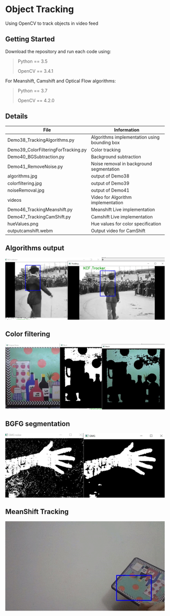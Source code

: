 # Object Tracking 
Using OpenCV to track objects in video feed
## Getting Started
Download the repository and run each code using:
> Python == 3.5
>
> OpenCV == 3.4.1
>

For Meanshift, Camshift and Optical Flow algorithms:

> Python == 3.7
>
> OpenCV == 4.2.0
>
## Details
| File | Information |
|-------|------------|
| Demo38_TrackingAlgorithms.py  | Algorithms implementation using bounding box | 
| Demo39_ColorFilteringForTracking.py  | Color tracking  | 
| Demo40_BGSubtraction.py  | Background subtraction  | 
| Demo41_RemoveNoise.py  | Noise removal in background segmentation  | 
| algorithms.jpg  | output of Demo38 | 
| colorfiltering.jpg  | output of Demo39 | 
| noiseRemoval.jpg  | output of Demo41 | 
| videos  | Video for Algorithm implementation  | 
| Demo46_TrackingMeanshift.py | Meanshift Live implementation |
| Demo47_TrackingCamShift.py | Camshift Live implementation |
| hueValues.png | Hue values for color specification |
| outputcamshift.webm | Output video for CamShift |
## Algorithms output
![algorithms](algorithms.jpg)
## Color filtering
![filtering](colorfiltering.jpg)
## BGFG segmentation
![FGBF](noiseRemoval.jpg)
## MeanShift Tracking
![MeanShift](outputmeanshift.gif)
